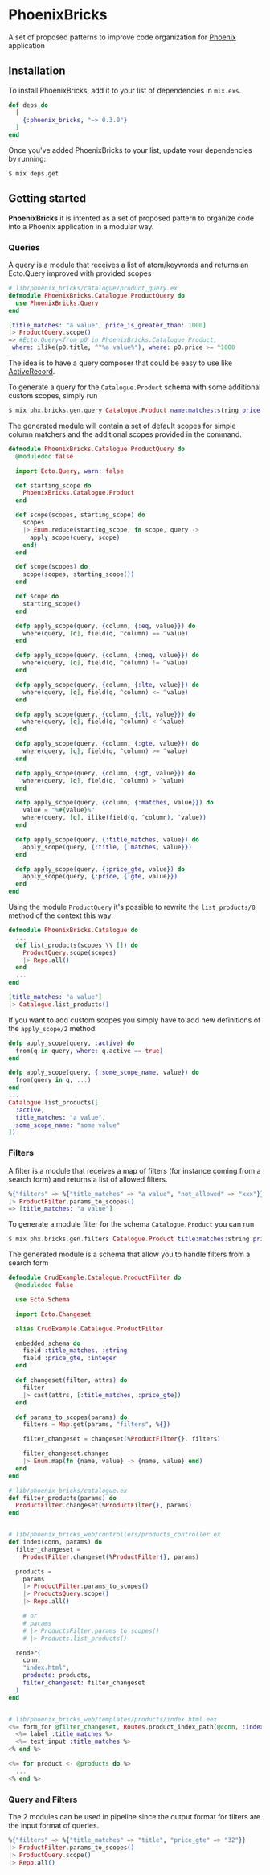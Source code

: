 # PhoenixBricks
A set of proposed patterns to improve code organization for [Phoenix](https://phoenixframework.org) application

## Installation

To install PhoenixBricks, add it to your list of dependencies in `mix.exs`.

```elixir
def deps do
  [
    {:phoenix_bricks, "~> 0.3.0"}
  ]
end
```

Once you've added PhoenixBricks to your list, update your dependencies by running:

```bash
$ mix deps.get
```

## Getting started
**PhoenixBricks** it is intented as a set of proposed pattern to organize code into a Phoenix application in a modular way.

### Queries
A query is a module that receives a list of atom/keywords and returns an Ecto.Query improved with provided scopes

```elixir
# lib/phoenix_bricks/catalogue/product_query.ex
defmodule PhoenixBricks.Catalogue.ProductQuery do
  use PhoenixBricks.Query
end

[title_matches: "a value", price_is_greater_than: 1000]
|> ProductQuery.scope()
=> #Ecto.Query<from p0 in PhoenixBricks.Catalogue.Product,
 where: ilike(p0.title, ^"%a value%"), where: p0.price >= ^1000
```

The idea is to have a query composer that could be easy to use like [ActiveRecord](https://github.com/rails/rails/tree/main/activerecord).


To generate a query for the `Catalogue.Product` schema with some additional custom scopes, simply run
```elixir
$ mix phx.bricks.gen.query Catalogue.Product name:matches:string price:lte:integer
```

The generated module will contain a set of default scopes for simple column matchers and the additional scopes provided in the command.

```elixir
defmodule PhoenixBricks.Catalogue.ProductQuery do
  @moduledoc false

  import Ecto.Query, warn: false

  def starting_scope do
    PhoenixBricks.Catalogue.Product
  end

  def scope(scopes, starting_scope) do
    scopes
    |> Enum.reduce(starting_scope, fn scope, query ->
      apply_scope(query, scope)
    end)
  end

  def scope(scopes) do
    scope(scopes, starting_scope())
  end

  def scope do
    starting_scope()
  end

  defp apply_scope(query, {column, {:eq, value}}) do
    where(query, [q], field(q, ^column) == ^value)
  end

  defp apply_scope(query, {column, {:neq, value}}) do
    where(query, [q], field(q, ^column) != ^value)
  end

  defp apply_scope(query, {column, {:lte, value}}) do
    where(query, [q], field(q, ^column) <= ^value)
  end

  defp apply_scope(query, {column, {:lt, value}}) do
    where(query, [q], field(q, ^column) < ^value)
  end

  defp apply_scope(query, {column, {:gte, value}}) do
    where(query, [q], field(q, ^column) >= ^value)
  end

  defp apply_scope(query, {column, {:gt, value}}) do
    where(query, [q], field(q, ^column) > ^value)
  end

  defp apply_scope(query, {column, {:matches, value}}) do
    value = "%#{value}%"
    where(query, [q], ilike(field(q, ^column), ^value))
  end

  defp apply_scope(query, {:title_matches, value}) do
    apply_scope(query, {:title, {:matches, value}})
  end

  defp apply_scope(query, {:price_gte, value}) do
    apply_scope(query, {:price, {:gte, value}})
  end
end
```

Using the module `ProductQuery` it's possible to rewrite the `list_products/0` method of the context this way:
```elixir
defmodule PhoenixBricks.Catalogue do
  ...
  def list_products(scopes \\ []) do
    ProductQuery.scope(scopes)
    |> Repo.all()
  end
  ...
end

[title_matches: "a value"]
|> Catalogue.list_products()
```

If you want to add custom scopes you simply have to add new definitions of the `apply_scope/2` method:
```elixir
defp apply_scope(query, :active) do
  from(q in query, where: q.active == true)
end

defp apply_scope(query, {:some_scope_name, value}) do
  from(query in q, ...)
end
...
Catalogue.list_products([
  :active,
  title_matches: "a value",
  some_scope_name: "some value"
])
```

### Filters
A filter is a module that receives a map of filters (for instance coming from a search form) and returns a list of allowed filters.

```elixir
%{"filters" => %{"title_matches" => "a value", "not_allowed" => "xxx"}}
|> ProductFilter.params_to_scopes()
=> [title_matches: "a value"]
```

To generate a module filter for the schema `Catalogue.Product` you can run
```elixir
$ mix phx.bricks.gen.filters Catalogue.Product title:matches:string price:gte:integer
```

The generated module is a schema that allow you to handle filters from a search form
```elixir
defmodule CrudExample.Catalogue.ProductFilter do
  @moduledoc false

  use Ecto.Schema

  import Ecto.Changeset

  alias CrudExample.Catalogue.ProductFilter

  embedded_schema do
    field :title_matches, :string
    field :price_gte, :integer
  end

  def changeset(filter, attrs) do
    filter
    |> cast(attrs, [:title_matches, :price_gte])
  end

  def params_to_scopes(params) do
    filters = Map.get(params, "filters", %{})

    filter_changeset = changeset(%ProductFilter{}, filters)

    filter_changeset.changes
    |> Enum.map(fn {name, value} -> {name, value} end)
  end
end
```

```elixir
# lib/phoenix_bricks/catalogue.ex
def filter_products(params) do
  ProductFilter.changeset(%ProductFilter{}, params)
end


# lib/phoenix_bricks_web/controllers/products_controller.ex
def index(conn, params) do
  filter_changeset =
    ProductFilter.changeset(%ProductFilter{}, params)

  products =
    params
    |> ProductFilter.params_to_scopes()
    |> ProductsQuery.scope()
    |> Repo.all()

    # or
    # params
    # |> ProductsFilter.params_to_scopes()
    # |> Products.list_products()

  render(
    conn,
    "index.html",
    products: products,
    filter_changeset: filter_changeset
  )
end


# lib/phoenix_bricks_web/templates/products/index.html.eex
<%= form_for @filter_changeset, Routes.product_index_path(@conn, :index) method: :get do %>
  <%= label :title_matches %>
  <%= text_input :title_matches %>
<% end %>

<%= for product <- @products do %>
  ...
<% end %>
```

### Query and Filters
The 2 modules can be used in pipeline since the output format for filters are the input format of queries.

```elixir
%{"filters" => %{"title_matches" => "title", "price_gte" => "32"}}
|> ProductFilter.params_to_scopes()
|> ProductQuery.scope()
|> Repo.all()
```
